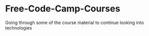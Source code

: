# Free-Code-Camp-Courses
Going through some of the course material to continue looking into technologies
